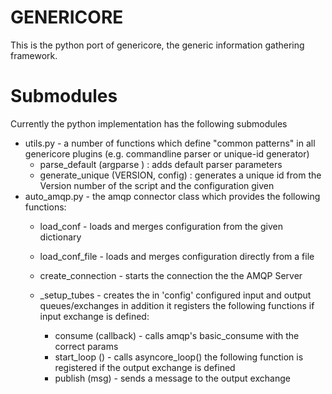 GENERICORE
==========
This is the python port of genericore, the generic information gathering
framework.

Submodules
==========
Currently the python implementation has the following submodules

* utils.py - a number of functions which define "common patterns" in all
  genericore plugins (e.g. commandline parser or unique-id generator)
  * parse\_default (argparse ) : adds default parser parameters
  * generate\_unique (VERSION, config) : generates a unique id from the
    Version number of the script and the configuration given
* auto\_amqp.py - the amqp connector class which provides the following
  functions:
  * load\_conf - loads and merges configuration from the given dictionary

  * load\_conf\_file - loads and merges configuration directly from a file

  * create\_connection - starts the connection the the AMQP Server

  * \_setup\_tubes - creates the in 'config' configured input and output
    queues/exchanges
    in addition it registers the following functions if input exchange is
    defined:
    * consume (callback) - calls amqp's basic\_consume with the correct
      params
    * start\_loop () - calls asyncore\_loop()
    the following function is registered if the output exchange is defined
    * publish (msg) - sends a message to the output exchange
